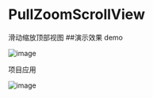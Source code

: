 # PullZoomScrollView
滑动缩放顶部视图
##演示效果
  demo

![image](https://github.com/gplcn/PullZoomScrollView/blob/master/GIF/01.gif )

  项目应用
  
![image](https://github.com/gplcn/PullZoomScrollView/blob/master/GIF/02.gif )
 
